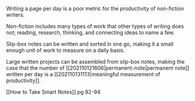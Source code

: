 Writing a page per day is a poor metric for the productivity of non-fiction writers.

Non-fiction includes many types of work that other types of writing does not; reading, research, thinking, and connecting ideas to name a few.

Slip-box notes can be written and sorted in one go, making it a small enough unit of work to measure on a daily basis.

Large written projects can be assembled from slip-box notes, making the case that the number of [[202110121606|permanent-note|permanent note]] written per day is a [[202110131113|meaningful measurement of productivity]].

[[How to Take Smart Notes]] pg 92-94